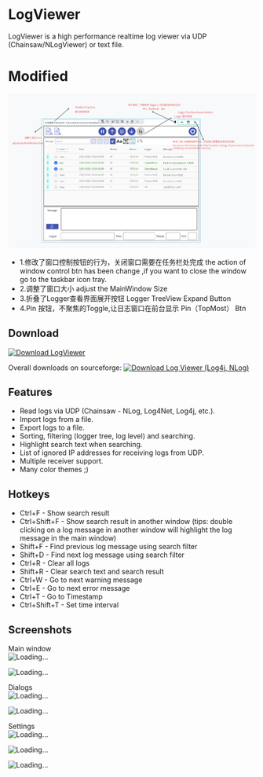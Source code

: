 # LogViewer

LogViewer is a high performance realtime log viewer via UDP (Chainsaw/NLogViewer) or text file.

# Modified
![Loading...](https://github.com/xinchenglei/MDLogViewer/blob/master/docs/8-modified-main-window.png?raw=true) 
 * 1.修改了窗口控制按钮的行为，关闭窗口需要在任务栏处完成  the action of window control btn has been change ,if you want to close the window go to the taskbar icon tray. 
 * 2.调整了窗口大小 adjust the MainWindow Size
 * 3.折叠了Logger查看界面展开按钮 Logger TreeView Expand Button
 * 4.Pin 按钮，不聚焦的Toggle,让日志窗口在前台显示 Pin（TopMost） Btn


## Download

<a href="https://sourceforge.net/projects/styort-logviewer/files/latest/download"><img alt="Download LogViewer" src="https://a.fsdn.com/con/app/sf-download-button" width=276 height=48 srcset="https://a.fsdn.com/con/app/sf-download-button?button_size=2x 2x"></a>

Overall downloads on sourceforge: <a href="https://sourceforge.net/projects/styort-logviewer/files/latest/download"><img alt="Download Log Viewer (Log4j, NLog)" src="https://img.shields.io/sourceforge/dt/styort-logviewer.svg" ></a>

## Features
 * Read logs via UDP (Chainsaw - NLog, Log4Net, Log4j, etc.).
 * Import logs from a file.
 * Export logs to a file.
 * Sorting, filtering (logger tree, log level) and searching.
 * Highlight search text when searching.
 * List of ignored IP addresses for receiving logs from UDP.
 * Multiple receiver support.
 * Many color themes ;)
 
## Hotkeys
 * Ctrl+F - Show search result
 * Ctrl+Shift+F - Show search result in another window (tips: double clicking on a log message in another window will highlight the log message in the main window)
 * Shift+F - Find previous log message using search filter
 * Shift+D - Find next log message using search filter
 * Ctrl+R - Clear all logs
 * Shift+R - Clear search text and search result
 * Ctrl+W - Go to next warning message
 * Ctrl+E - Go to next error message
 * Ctrl+T - Go to Timestamp
 * Ctrl+Shift+T - Set time interval
 
 
## Screenshots
Main window <br>
![Loading...](https://github.com/xinchenglei/MDLogViewer/blob/master/docs/1-main.png?raw=true) 

![Loading...](https://github.com/xinchenglei/MDLogViewer/blob/master/docs/4-main-searching.png?raw=true)

Dialogs <br>
![Loading...](https://github.com/xinchenglei/MDLogViewer/blob/master/docs/2-log-dialog.png?raw=true)

![Loading...](https://github.com/xinchenglei/MDLogViewer/blob/master/docs/3-logger-dialog.png?raw=true)

Settings <br>
![Loading...](https://github.com/xinchenglei/MDLogViewer/blob/master/docs/5-settings-main.png?raw=true) 

![Loading...](https://github.com/xinchenglei/MDLogViewer/blob/master/docs/6-settings-receivers.png?raw=true)

![Loading...](https://github.com/xinchenglei/MDLogViewer/blob/master/docs/7-settings-ignored-ips.png?raw=true)
